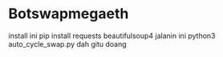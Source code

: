 # Botswapmegaeth
install ini
pip install requests beautifulsoup4
jalanin ini
python3 auto_cycle_swap.py
dah gitu doang
